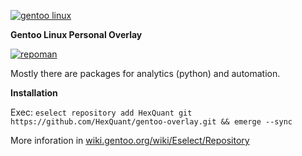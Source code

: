 
[![gentoo linux](https://assets.gentoo.org/tyrian/v1/site-logo.svg)](https://www.gentoo.org/)

**Gentoo Linux Personal Overlay**

[![repoman](https://github.com/HexQuant/gentoo-overlay/actions/workflows/repoman.yml/badge.svg)](https://github.com/HexQuant/gentoo-overlay/actions/workflows/repoman.yml)


Mostly there are packages for analytics (python) and automation.

**Installation**

Exec: ```eselect repository add HexQuant git https://github.com/HexQuant/gentoo-overlay.git && emerge --sync```

More inforation in [wiki.gentoo.org/wiki/Eselect/Repository](https://wiki.gentoo.org/wiki/Eselect/Repository)
